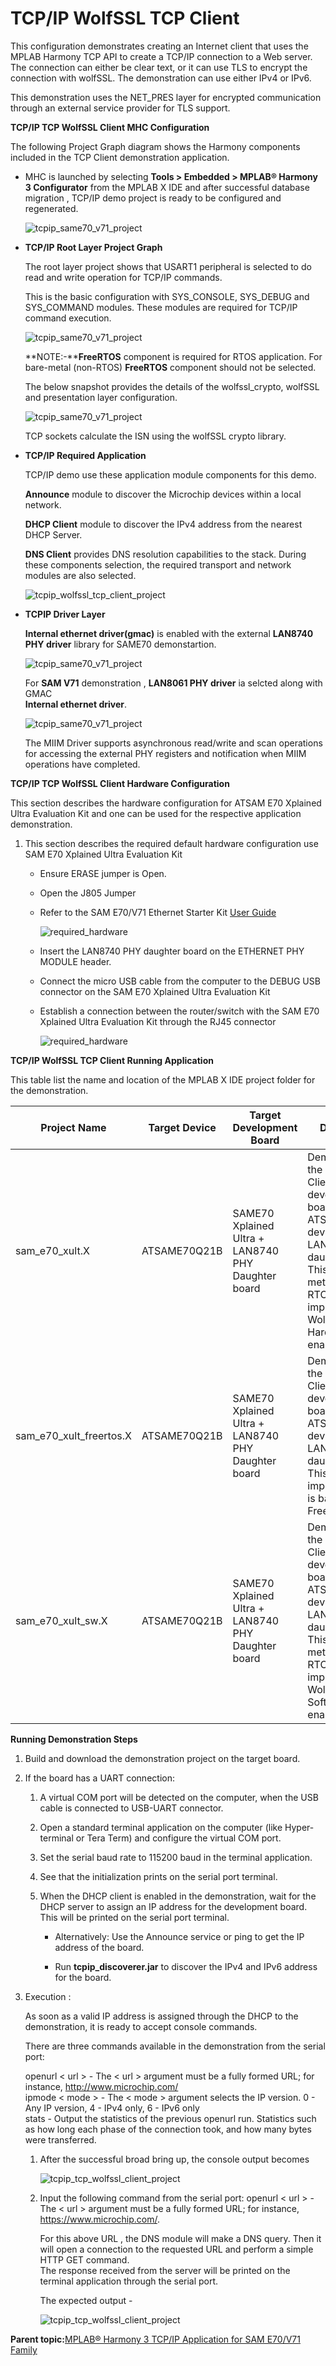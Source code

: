 # TCP/IP WolfSSL TCP Client

This configuration demonstrates creating an Internet client that uses the MPLAB Harmony TCP API to create a TCP/IP connection to a Web server. The connection can either be clear text, or it can use TLS to encrypt the connection with wolfSSL. The demonstration can use either IPv4 or IPv6.

This demonstration uses the NET\_PRES layer for encrypted communication through an external service provider for TLS support.

**TCP/IP TCP WolfSSL Client MHC Configuration**

The following Project Graph diagram shows the Harmony components included in the TCP Client demonstration application.

-   MHC is launched by selecting **Tools \> Embedded \> MPLAB® Harmony 3 Configurator** from the MPLAB X IDE and after successful database migration , TCP/IP demo project is ready to be configured and regenerated.

    ![tcpip_same70_v71_project](GUID-C92C7C5E-B6C4-44C7-8CC3-4A3E76484D21-low.png)

-   **TCP/IP Root Layer Project Graph**

    The root layer project shows that USART1 peripheral is selected to do read and write operation for TCP/IP commands.

    This is the basic configuration with SYS\_CONSOLE, SYS\_DEBUG and SYS\_COMMAND modules. These modules are required for TCP/IP command execution.

    ![tcpip_same70_v71_project](GUID-9CECA7EB-105D-4267-B450-FEC66161B109-low.png)

    **NOTE:-****FreeRTOS** component is required for RTOS application. For bare-metal \(non-RTOS\) **FreeRTOS** component should not be selected.

    The below snapshot provides the details of the wolfssl\_crypto, wolfSSL and presentation layer configuration.

    ![tcpip_same70_v71_project](GUID-4922A348-F1C5-4FEC-B478-9C64FF2CE644-low.png)

    TCP sockets calculate the ISN using the wolfSSL crypto library.

-   **TCP/IP Required Application**

    TCP/IP demo use these application module components for this demo.

    **Announce** module to discover the Microchip devices within a local network.

    **DHCP Client** module to discover the IPv4 address from the nearest DHCP Server.

    **DNS Client** provides DNS resolution capabilities to the stack. During these components selection, the required transport and network modules are also selected.

    ![tcpip_wolfssl_tcp_client_project](GUID-62637283-EFD0-4921-B5DD-4C8B573E71FE-low.png)

-   **TCPIP Driver Layer**

    **Internal ethernet driver\(gmac\)** is enabled with the external **LAN8740 PHY driver** library for SAME70 demonstartion.

    ![tcpip_same70_v71_project](GUID-48399DC2-EE8A-44B7-A8EF-411D75C8A3D2-low.png)

    For **SAM V71** demonstration , **LAN8061 PHY driver** ia selcted along with GMAC<br />**Internal ethernet driver**.

    ![tcpip_same70_v71_project](GUID-A9A5B923-0152-4FED-83C4-B21E2268B15F-low.png)

    The MIIM Driver supports asynchronous read/write and scan operations for accessing the external PHY registers and notification when MIIM operations have completed.


**TCP/IP TCP WolfSSL Client Hardware Configuration**

This section describes the hardware configuration for ATSAM E70 Xplained Ultra Evaluation Kit and one can be used for the respective application demonstration.

1.  This section describes the required default hardware configuration use SAM E70 Xplained Ultra Evaluation Kit

    -   Ensure ERASE jumper is Open.

    -   Open the J805 Jumper

    -   Refer to the SAM E70/V71 Ethernet Starter Kit [User Guide](http://ww1.microchip.com/downloads/en/DeviceDoc/SAME70_Xplained_Ultra_Evaluation_User's%20Guide_DS70005389B.pdf)

        ![required_hardware](GUID-224B1E69-E08E-4BFF-8AFF-5FFFEB5313AC-low.png)

    -   Insert the LAN8740 PHY daughter board on the ETHERNET PHY MODULE header.

    -   Connect the micro USB cable from the computer to the DEBUG USB connector on the SAM E70 Xplained Ultra Evaluation Kit

    -   Establish a connection between the router/switch with the SAM E70 Xplained Ultra Evaluation Kit through the RJ45 connector

        ![required_hardware](GUID-E2774052-6F1A-4E61-9171-CA59A3003A8F-low.png)


**TCP/IP WolfSSL TCP Client Running Application**

This table list the name and location of the MPLAB X IDE project folder for the demonstration.

|Project Name|Target Device|Target Development Board|Description|
|------------|-------------|------------------------|-----------|
|sam\_e70\_xult.X|ATSAME70Q21B|SAME70 Xplained Ultra + LAN8740 PHY Daughter board|Demonstrates the wolfSSL TCP Client on a development board with ATSAME70Q21B device and LAN8740 PHY daughter board. This is a bare-metal \(non-RTOS\) implementation. WolfSSL Hardware crypto enabled|
|sam\_e70\_xult\_freertos.X|ATSAME70Q21B|SAME70 Xplained Ultra + LAN8740 PHY Daughter board|Demonstrates the wolfSSL TCP Client on development board with ATSAME70Q21B device and LAN8740 PHY daughter board. This implementation is based on Freertos.|
|sam\_e70\_xult\_sw.X|ATSAME70Q21B|SAME70 Xplained Ultra + LAN8740 PHY Daughter board|Demonstrates the wolfSSL TCP Client on a development board with ATSAME70Q21B device with and LAN8740 PHY daughter board. This is a bare-metal \(non-RTOS\) implementation. WolfSSL Software crypto enabled|

**Running Demonstration Steps**

1.  Build and download the demonstration project on the target board.

2.  If the board has a UART connection:

    1.  A virtual COM port will be detected on the computer, when the USB cable is connected to USB-UART connector.

    2.  Open a standard terminal application on the computer \(like Hyper-terminal or Tera Term\) and configure the virtual COM port.

    3.  Set the serial baud rate to 115200 baud in the terminal application.

    4.  See that the initialization prints on the serial port terminal.

    5.  When the DHCP client is enabled in the demonstration, wait for the DHCP server to assign an IP address for the development board. This will be printed on the serial port terminal.

        -   Alternatively: Use the Announce service or ping to get the IP address of the board.

        -   Run **tcpip\_discoverer.jar** to discover the IPv4 and IPv6 address for the board.

3.  Execution :

    As soon as a valid IP address is assigned through the DHCP to the demonstration, it is ready to accept console commands.

    There are three commands available in the demonstration from the serial port:

    openurl < url \> - The < url \> argument must be a fully formed URL; for instance, http://www.microchip.com/<br />ipmode < mode \> - The < mode \> argument selects the IP version. 0 - Any IP version, 4 - IPv4 only, 6 - IPv6 only<br />stats - Output the statistics of the previous openurl run. Statistics such as how long each phase of the connection took, and how many bytes were transferred.

    1.  After the successful broad bring up, the console output becomes

        ![tcpip_tcp_wolfssl_client_project](GUID-9304888B-767B-42C8-9F67-2261BBA85FCB-low.png)

    2.  Input the following command from the serial port: openurl < url \> - The < url \> argument must be a fully formed URL; for instance, https://www.microchip.com/.

        For this above URL , the DNS module will make a DNS query. Then it will open a connection to the requested URL and perform a simple HTTP GET command.<br />The response received from the server will be printed on the terminal application through the serial port.

        The expected output -

        ![tcpip_tcp_wolfssl_client_project](GUID-6649DFA6-FBD6-4B3C-B39C-CCF0C9C2B658-low.png)


**Parent topic:**[MPLAB® Harmony 3 TCP/IP Application for SAM E70/V71 Family](GUID-1B418433-257B-421A-B251-3443D46108F8.md)

